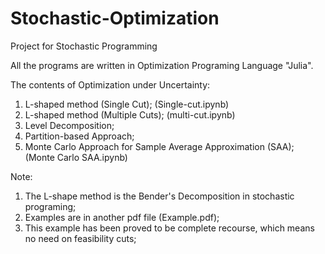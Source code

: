 # Stochastic-Optimization
Project for Stochastic Programming

All the programs are written in Optimization Programing Language "Julia".

The contents of Optimization under Uncertainty:

1. L-shaped method (Single Cut); (Single-cut.ipynb)
2. L-shaped method (Multiple Cuts); (multi-cut.ipynb)
3. Level Decomposition;
4. Partition-based Approach;
5. Monte Carlo Approach for Sample Average Approximation (SAA); (Monte Carlo SAA.ipynb)

Note: 

1. The L-shape method is the Bender's Decomposition in stochastic programing;
2. Examples are in another pdf file (Example.pdf);
3. This example has been proved to be complete recourse, which means no need on feasibility cuts;
